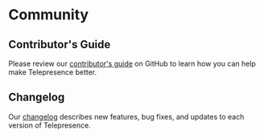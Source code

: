 # Community

## Contributor's Guide
Please review our [contributor's guide](https://github.com/telepresenceio/telepresence/blob/release/v2/DEVELOPING.md)
on GitHub to learn how you can help make Telepresence better.

## Changelog
Our [changelog](https://github.com/telepresenceio/telepresence/blob/release/v2/CHANGELOG.md)
describes new features, bug fixes, and updates to each version of Telepresence.